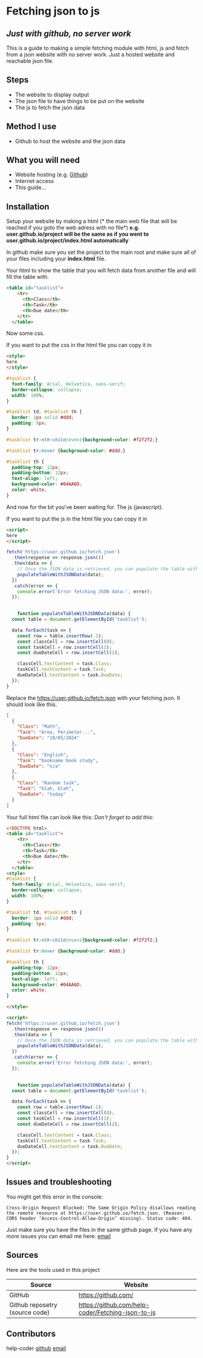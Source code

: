# Fetching json to js
## _Just with github, no server work_

This is a guide to making a simple fetching module with html, js and fetch from a json website with no server work.  Just a hosted website and reachable json file.


## Steps
- The website to display output
- The json file to have things to be put on the website
- The js to fetch the json data

## Method I use
- Github to host the website and the json data

## What you will need
 - Website hosting (e.g. [Github](https://github.com/))
 - Internet access
 - This guide...

## Installation

Setup your website by making a html (* the main web file that will be reached if you goto the web adress with no file*)
**e.g. user.github.io/project will be the same as if you went to user.github.io/project/index.html automatically**

In github make sure you set the project to the main root and make sure all of your files including your __index.html__ file.

Your html to show the table that you will fetch data from another file and will fill the table with.

```html
<table id="tasklist">
    <tr>
      <th>Class</th>
      <th>Task</th>
      <th>Due date</th>
    </tr>
  </table>
```

Now some css.

If you want to put the css in the html file you can copy it in 
```html
<style>
here
</style>
```

```css
#tasklist {
  font-family: Arial, Helvetica, sans-serif;
  border-collapse: collapse;
  width: 100%;
}

#tasklist td, #tasklist th {
  border: 1px solid #ddd;
  padding: 8px;
}

#tasklist tr:nth-child(even){background-color: #f2f2f2;}

#tasklist tr:hover {background-color: #ddd;}

#tasklist th {
  padding-top: 12px;
  padding-bottom: 12px;
  text-align: left;
  background-color: #04AA6D;
  color: white;
}
```

And now for the bit you've been waiting for. The js (javascript).

If you want to put the js in the html file you can copy it in 
```html
<script>
here
</script>
```

```js
fetch('https://user.github.io/fetch.json')
  .then(response => response.json())
  .then(data => {
    // Once the JSON data is retrieved, you can populate the table with it
    populateTableWithJSONData(data);
  })
  .catch(error => {
    console.error('Error fetching JSON data:', error);
  });

  
    function populateTableWithJSONData(data) {
  const table = document.getElementById('tasklist');

  data.forEach(task => {
    const row = table.insertRow(-1);
    const classCell = row.insertCell(0);
    const taskCell = row.insertCell(1);
    const dueDateCell = row.insertCell(2);

    classCell.textContent = task.Class;
    taskCell.textContent = task.Task;
    dueDateCell.textContent = task.DueDate;
  });
}
```

Replace the https://user.github.io/fetch.json with your fetching json.  It should look like this.

```json
[
  {
    "Class": "Math",
    "Task": "Area, Perimeter...",
    "DueDate": "10/05/2024"
  },
  {
    "Class": "English",
    "Task": "bookname book study",
    "DueDate": "n/a"
  },
  {
    "Class": "Random task",
    "Task": "blah, blah",
    "DueDate": "today"
  }
]

```

Your full html file can look like this:
*Don't forget to add this: <!DOCTYPE html>*

```html
<!DOCTYPE html>
<table id="tasklist">
    <tr>
      <th>Class</th>
      <th>Task</th>
      <th>Due date</th>
    </tr>
  </table>
<style>
#tasklist {
  font-family: Arial, Helvetica, sans-serif;
  border-collapse: collapse;
  width: 100%;
}

#tasklist td, #tasklist th {
  border: 1px solid #ddd;
  padding: 8px;
}

#tasklist tr:nth-child(even){background-color: #f2f2f2;}

#tasklist tr:hover {background-color: #ddd;}

#tasklist th {
  padding-top: 12px;
  padding-bottom: 12px;
  text-align: left;
  background-color: #04AA6D;
  color: white;
}

</style>

<script>
fetch('https://user.github.io/fetch.json')
  .then(response => response.json())
  .then(data => {
    // Once the JSON data is retrieved, you can populate the table with it
    populateTableWithJSONData(data);
  })
  .catch(error => {
    console.error('Error fetching JSON data:', error);
  });

  
    function populateTableWithJSONData(data) {
  const table = document.getElementById('tasklist');

  data.forEach(task => {
    const row = table.insertRow(-1);
    const classCell = row.insertCell(0);
    const taskCell = row.insertCell(1);
    const dueDateCell = row.insertCell(2);

    classCell.textContent = task.Class;
    taskCell.textContent = task.Task;
    dueDateCell.textContent = task.DueDate;
  });
}
</script>

```

## Issues and troubleshooting
You might get this error in the console:
```
Cross-Origin Request Blocked: The Same Origin Policy disallows reading the remote resource at https://user.github.io/fetch.json. (Reason: CORS header ‘Access-Control-Allow-Origin’ missing). Status code: 404.
```
Just make sure you have the files in the same github page.
If you have any more issues you can email me here: [email](mailto:help.coder@outlook.com?subject=Message)

## Sources

Here are the tools used in this project

| Source | Website |
| ------ | ------ |
| GitHub | https://github.com/ |
| Github reposetry (source code) | https://github.com/help-coder/Fetching-json-to-js |

## Contributors

help-coder [github](https://github.com/help-coder) [email](mailto:help.coder@outlook.com?subject=Message)
